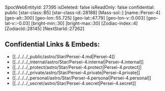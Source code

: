﻿---
location: [47.79,-55.725,300]
type: Star
tags:
- astro/Star

---
SpocWebEntityId: 27395
isDeleted: false
isReadOnly: false
confidential: public
[star-class::B5]
[star-class-id::28188]
[Mass-sol::]
[name::Persei-4]
[geo-alt::300]
[geo-lon::55.725]
[geo-lat::47.79]
[geo-lon-v::0.003]
[geo-lat-v::-0.03]
[bright-min::30]
[bright-max::30]
[Zodiac-index::4]
[ZodiacId::28145]
[NextStarId::27262]



## Confidential Links & Embeds: 
- [[../../../_public/astro/Star/Persei-4.md|Persei-4]] 
- [[../../../_internal/astro/Star/Persei-4.internal|Persei-4.internal]] 
- [[../../../_protect/astro/Star/Persei-4.protect|Persei-4.protect]] 
- [[../../../_private/astro/Star/Persei-4.private|Persei-4.private]] 
- [[../../../_personal/astro/Star/Persei-4.personal|Persei-4.personal]] 
- [[../../../_secret/astro/Star/Persei-4.secret|Persei-4.secret]] 
